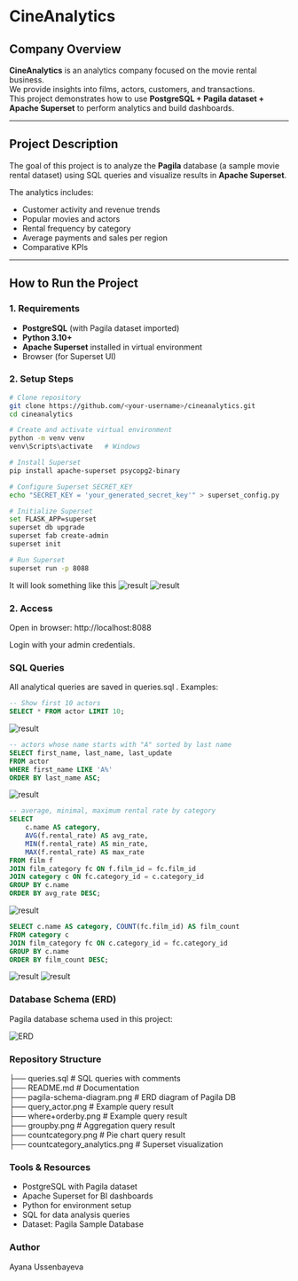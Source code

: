 # CineAnalytics

## Company Overview
**CineAnalytics** is an analytics company focused on the movie rental business.  
We provide insights into films, actors, customers, and transactions.  
This project demonstrates how to use **PostgreSQL + Pagila dataset + Apache Superset** to perform analytics and build dashboards.  

---

## Project Description
The goal of this project is to analyze the **Pagila** database (a sample movie rental dataset) using SQL queries and visualize results in **Apache Superset**.  

The analytics includes:  
- Customer activity and revenue trends  
- Popular movies and actors  
- Rental frequency by category  
- Average payments and sales per region  
- Comparative KPIs  

---

## How to Run the Project

### 1. Requirements
- **PostgreSQL** (with Pagila dataset imported)  
- **Python 3.10+**  
- **Apache Superset** installed in virtual environment  
- Browser (for Superset UI)  

### 2. Setup Steps
```bash
# Clone repository
git clone https://github.com/<your-username>/cineanalytics.git
cd cineanalytics

# Create and activate virtual environment
python -m venv venv
venv\Scripts\activate   # Windows

# Install Superset
pip install apache-superset psycopg2-binary

# Configure Superset SECRET_KEY
echo "SECRET_KEY = 'your_generated_secret_key'" > superset_config.py

# Initialize Superset
set FLASK_APP=superset
superset db upgrade
superset fab create-admin
superset init

# Run Superset
superset run -p 8088
```
It will look something like this
![result](./c.png)
![result](./s.png)

### 2. Access
Open in browser: http://localhost:8088

Login with your admin credentials.

### SQL Queries

All analytical queries are saved in queries.sql
.
Examples:
``` sql
-- Show first 10 actors
SELECT * FROM actor LIMIT 10;
```
![result](./query_actor.png)

``` sql
-- actors whose name starts with "A" sorted by last name
SELECT first_name, last_name, last_update
FROM actor
WHERE first_name LIKE 'A%'
ORDER BY last_name ASC;
```
![result](./where+orderby.png)

``` sql
-- average, minimal, maximum rental rate by category
SELECT 
    c.name AS category,
    AVG(f.rental_rate) AS avg_rate,
    MIN(f.rental_rate) AS min_rate,
    MAX(f.rental_rate) AS max_rate
FROM film f
JOIN film_category fc ON f.film_id = fc.film_id
JOIN category c ON fc.category_id = c.category_id
GROUP BY c.name
ORDER BY avg_rate DESC;
```
![result](./groupby.png)

``` sql
SELECT c.name AS category, COUNT(fc.film_id) AS film_count
FROM category c
JOIN film_category fc ON c.category_id = fc.category_id
GROUP BY c.name
ORDER BY film_count DESC;
```
![result](./countcategory.png)
![result](./countcategory_analytics.png)


### Database Schema (ERD)
Pagila database schema used in this project:  

![ERD](./pagila-schema-diagram.png)



### Repository Structure
├── queries.sql              # SQL queries with comments  
├── README.md                # Documentation  
├── pagila-schema-diagram.png # ERD diagram of Pagila DB  
├── query_actor.png          # Example query result  
├── where+orderby.png        # Example query result  
├── groupby.png              # Aggregation query result  
├── countcategory.png        # Pie chart query result  
├── countcategory_analytics.png # Superset visualization  



### Tools & Resources
- PostgreSQL with Pagila dataset
- Apache Superset for BI dashboards
- Python for environment setup
- SQL for data analysis queries
- Dataset: Pagila Sample Database

### Author
Ayana Ussenbayeva
